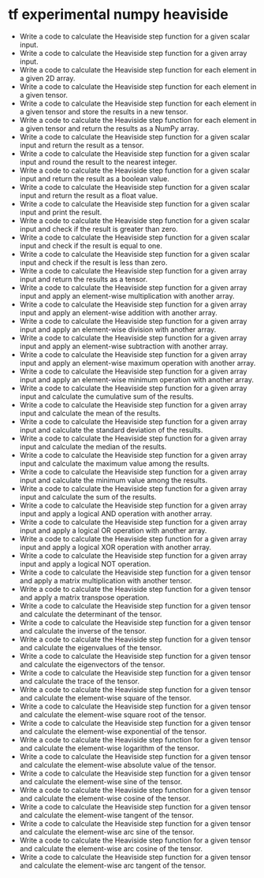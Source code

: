 # tf experimental numpy heaviside

- Write a code to calculate the Heaviside step function for a given scalar input.
- Write a code to calculate the Heaviside step function for a given array input.
- Write a code to calculate the Heaviside step function for each element in a given 2D array.
- Write a code to calculate the Heaviside step function for each element in a given tensor.
- Write a code to calculate the Heaviside step function for each element in a given tensor and store the results in a new tensor.
- Write a code to calculate the Heaviside step function for each element in a given tensor and return the results as a NumPy array.
- Write a code to calculate the Heaviside step function for a given scalar input and return the result as a tensor.
- Write a code to calculate the Heaviside step function for a given scalar input and round the result to the nearest integer.
- Write a code to calculate the Heaviside step function for a given scalar input and return the result as a boolean value.
- Write a code to calculate the Heaviside step function for a given scalar input and return the result as a float value.
- Write a code to calculate the Heaviside step function for a given scalar input and print the result.
- Write a code to calculate the Heaviside step function for a given scalar input and check if the result is greater than zero.
- Write a code to calculate the Heaviside step function for a given scalar input and check if the result is equal to one.
- Write a code to calculate the Heaviside step function for a given scalar input and check if the result is less than zero.
- Write a code to calculate the Heaviside step function for a given array input and return the results as a tensor.
- Write a code to calculate the Heaviside step function for a given array input and apply an element-wise multiplication with another array.
- Write a code to calculate the Heaviside step function for a given array input and apply an element-wise addition with another array.
- Write a code to calculate the Heaviside step function for a given array input and apply an element-wise division with another array.
- Write a code to calculate the Heaviside step function for a given array input and apply an element-wise subtraction with another array.
- Write a code to calculate the Heaviside step function for a given array input and apply an element-wise maximum operation with another array.
- Write a code to calculate the Heaviside step function for a given array input and apply an element-wise minimum operation with another array.
- Write a code to calculate the Heaviside step function for a given array input and calculate the cumulative sum of the results.
- Write a code to calculate the Heaviside step function for a given array input and calculate the mean of the results.
- Write a code to calculate the Heaviside step function for a given array input and calculate the standard deviation of the results.
- Write a code to calculate the Heaviside step function for a given array input and calculate the median of the results.
- Write a code to calculate the Heaviside step function for a given array input and calculate the maximum value among the results.
- Write a code to calculate the Heaviside step function for a given array input and calculate the minimum value among the results.
- Write a code to calculate the Heaviside step function for a given array input and calculate the sum of the results.
- Write a code to calculate the Heaviside step function for a given array input and apply a logical AND operation with another array.
- Write a code to calculate the Heaviside step function for a given array input and apply a logical OR operation with another array.
- Write a code to calculate the Heaviside step function for a given array input and apply a logical XOR operation with another array.
- Write a code to calculate the Heaviside step function for a given array input and apply a logical NOT operation.
- Write a code to calculate the Heaviside step function for a given tensor and apply a matrix multiplication with another tensor.
- Write a code to calculate the Heaviside step function for a given tensor and apply a matrix transpose operation.
- Write a code to calculate the Heaviside step function for a given tensor and calculate the determinant of the tensor.
- Write a code to calculate the Heaviside step function for a given tensor and calculate the inverse of the tensor.
- Write a code to calculate the Heaviside step function for a given tensor and calculate the eigenvalues of the tensor.
- Write a code to calculate the Heaviside step function for a given tensor and calculate the eigenvectors of the tensor.
- Write a code to calculate the Heaviside step function for a given tensor and calculate the trace of the tensor.
- Write a code to calculate the Heaviside step function for a given tensor and calculate the element-wise square of the tensor.
- Write a code to calculate the Heaviside step function for a given tensor and calculate the element-wise square root of the tensor.
- Write a code to calculate the Heaviside step function for a given tensor and calculate the element-wise exponential of the tensor.
- Write a code to calculate the Heaviside step function for a given tensor and calculate the element-wise logarithm of the tensor.
- Write a code to calculate the Heaviside step function for a given tensor and calculate the element-wise absolute value of the tensor.
- Write a code to calculate the Heaviside step function for a given tensor and calculate the element-wise sine of the tensor.
- Write a code to calculate the Heaviside step function for a given tensor and calculate the element-wise cosine of the tensor.
- Write a code to calculate the Heaviside step function for a given tensor and calculate the element-wise tangent of the tensor.
- Write a code to calculate the Heaviside step function for a given tensor and calculate the element-wise arc sine of the tensor.
- Write a code to calculate the Heaviside step function for a given tensor and calculate the element-wise arc cosine of the tensor.
- Write a code to calculate the Heaviside step function for a given tensor and calculate the element-wise arc tangent of the tensor.